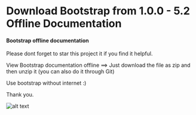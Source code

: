 # Download Bootstrap from 1.0.0 - 5.2 Offline Documentation

#### Bootstrap offline documentation


Please dont forget to star this project it if you find it helpful.

View Bootstrap documentation offline ==> Just download the file as zip and then unzip it (you can also do it through Git)

Use bootstrap without internet :)

Thank you.

![alt text](https://getbootstrap.com/docs/5.2/assets/img/bootstrap-icons.png)
